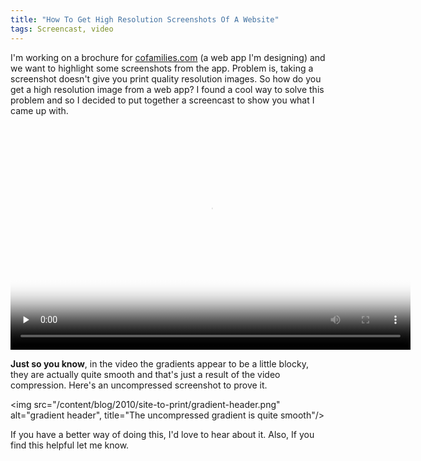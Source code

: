 ```yaml
---
title: "How To Get High Resolution Screenshots Of A Website"
tags: Screencast, video
---
```


I'm working on a brochure for [cofamilies.com](http://cofamilies.com) (a web app I'm designing) and we want to highlight some screenshots from the app. Problem is,
taking a screenshot doesn't give you print quality resolution images. So how do you get a high resolution image from a web app? I found a cool way to solve this problem and so I decided to put together a screencast
to show you what I came up with.

<video width="640" height="360" preload="none" controls poster="http://s3.imathis.com/video/site-to-print.png">
  <source src="http://s3.imathis.com/video/site-to-print.mp4" type='video/mp4; codecs="avc1.42E01E, mp4a.40.2"' />
</video>

**Just so you know**, in the video the gradients appear to be a little blocky, they are actually quite smooth and that's just a result of the video compression. Here's an uncompressed screenshot to prove it.

<img src="/content/blog/2010/site-to-print/gradient-header.png" alt="gradient header", title="The uncompressed gradient is quite smooth"/>

If you have a better way of doing this, I'd love to hear about it. Also, If you find this helpful let me know.